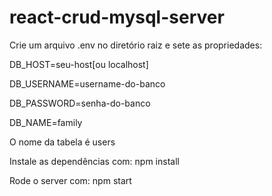 # react-crud-mysql-server

Crie um arquivo .env no diretório raiz e sete as propriedades:

DB_HOST=seu-host[ou localhost]

DB_USERNAME=username-do-banco

DB_PASSWORD=senha-do-banco

DB_NAME=family

O nome da tabela é users

Instale as dependências com: npm install

Rode o server com: npm start
